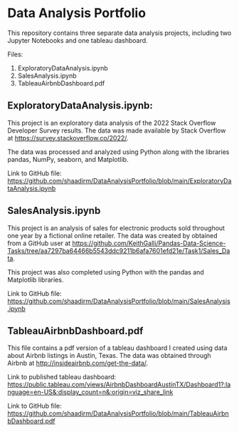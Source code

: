 # Data Analysis Portfolio

This repository contains three separate data analysis projects, including two Jupyter Notebooks and one tableau dashboard.

Files:
1. ExploratoryDataAnalysis.ipynb
2. SalesAnalysis.ipynb
3. TableauAirbnbDashboard.pdf

## ExploratoryDataAnalysis.ipynb: 

This project is an exploratory data analysis of the 2022 Stack Overflow Developer Survey results. The data was made available by Stack Overflow at https://survey.stackoverflow.co/2022/.

The data was processed and analyzed using Python along with the libraries pandas, NumPy, seaborn, and Matplotlib.

Link to GitHub file: https://github.com/shaadirm/DataAnalysisPortfolio/blob/main/ExploratoryDataAnalysis.ipynb

## SalesAnalysis.ipynb

This project is an analysis of sales for electronic products sold throughout one year by a fictional online retailer. The data was created by obtained from a GitHub user at https://github.com/KeithGalli/Pandas-Data-Science-Tasks/tree/aa7297ba64466b5543ddc9211b6afa7601efd21e/Task1/Sales_Data.

This project was also completed using Python with the pandas and Matplotlib libraries.

Link to GitHub file: https://github.com/shaadirm/DataAnalysisPortfolio/blob/main/SalesAnalysis.ipynb

## TableauAirbnbDashboard.pdf

This file contains a pdf version of a tableau dashboard I created using data about Airbnb listings in Austin, Texas. The data was obtained through Airbnb at http://insideairbnb.com/get-the-data/.

Link to published tableau dashboard: https://public.tableau.com/views/AirbnbDashboardAustinTX/Dashboard1?:language=en-US&:display_count=n&:origin=viz_share_link

Link to GitHub file: https://github.com/shaadirm/DataAnalysisPortfolio/blob/main/TableauAirbnbDashboard.pdf
